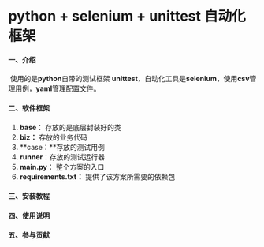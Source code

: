 # python + selenium + unittest 自动化框架

#### 一、介绍

​	  使用的是**python**自带的测试框架 **unittest**，自动化工具是**selenium**，使用**csv**管理用例，**yaml**管理配置文件。

#### 二、软件框架

1. **base**： 存放的是底层封装好的类
2. **biz：** 存放的业务代码
3. **case：**存放的测试用例
4. **runner**：存放的测试运行器
5. **main.py**： 整个方案的入口
6. **requirements.txt：** 提供了该方案所需要的依赖包

#### 三、安装教程

#### 四、使用说明

#### 五、参与贡献